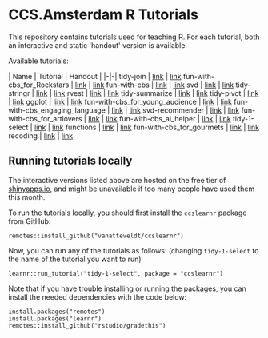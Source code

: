 # CCS.Amsterdam R Tutorials

This repository contains tutorials used for teaching R. For each tutorial, both an interactive and static 'handout' version is available.

Available tutorials:

<!-- Tutorial table -->


| Name  | Tutorial | Handout |
|-|-|
tidy-join | [link](https://vanatteveldt.shinyapps.io/tidy-join) | [link](handouts/tidy-join.md)
fun-with-cbs_for_Rockstars | [link](https://vanatteveldt.shinyapps.io/fun-with-cbs_for_Rockstars) | [link](handouts/fun-with-cbs_for_Rockstars.md)
fun-with-cbs | [link](https://vanatteveldt.shinyapps.io/fun-with-cbs) | [link](handouts/fun-with-cbs.md)
svd | [link](https://vanatteveldt.shinyapps.io/svd) | [link](handouts/svd.md)
tidy-stringr | [link](https://vanatteveldt.shinyapps.io/tidy-stringr) | [link](handouts/tidy-stringr.md)
rvest | [link](https://vanatteveldt.shinyapps.io/rvest) | [link](handouts/rvest.md)
tidy-summarize | [link](https://vanatteveldt.shinyapps.io/tidy-summarize) | [link](handouts/tidy-summarize.md)
tidy-pivot | [link](https://vanatteveldt.shinyapps.io/tidy-pivot) | [link](handouts/tidy-pivot.md)
ggplot | [link](https://vanatteveldt.shinyapps.io/ggplot) | [link](handouts/ggplot.md)
fun-with-cbs_for_young_audience | [link](https://vanatteveldt.shinyapps.io/fun-with-cbs_for_young_audience) | [link](handouts/fun-with-cbs_for_young_audience.md)
fun-with-cbs_engaging_language | [link](https://vanatteveldt.shinyapps.io/fun-with-cbs_engaging_language) | [link](handouts/fun-with-cbs_engaging_language.md)
svd-recommender | [link](https://vanatteveldt.shinyapps.io/svd-recommender) | [link](handouts/svd-recommender.md)
fun-with-cbs_for_artlovers | [link](https://vanatteveldt.shinyapps.io/fun-with-cbs_for_artlovers) | [link](handouts/fun-with-cbs_for_artlovers.md)
fun-with-cbs_ai_helper | [link](https://vanatteveldt.shinyapps.io/fun-with-cbs_ai_helper) | [link](handouts/fun-with-cbs_ai_helper.md)
tidy-1-select | [link](https://vanatteveldt.shinyapps.io/tidy-1-select) | [link](handouts/tidy-1-select.md)
functions | [link](https://vanatteveldt.shinyapps.io/functions) | [link](handouts/functions.md)
fun-with-cbs_for_gourmets | [link](https://vanatteveldt.shinyapps.io/fun-with-cbs_for_gourmets) | [link](handouts/fun-with-cbs_for_gourmets.md)
recoding | [link](https://vanatteveldt.shinyapps.io/recoding) | [link](handouts/recoding.md)


<!-- /Tutorial table -->


## Running tutorials locally

The interactive versions listed above are hosted on the free tier of [shinyapps.io](https://shinyapps.io), and might be unavailable if too many people have used them this month.

To run the tutorials locally, you should first install the `ccslearnr` package from GitHub:

```{r}
remotes::install_github("vanatteveldt/ccslearnr")
```

Now, you can run any of the tutorials as follows: 
(changing `tidy-1-select` to the name of the tutorial you want to run)

```{r}
learnr::run_tutorial("tidy-1-select", package = "ccslearnr")
```

Note that if you have trouble installing or running the packages, you can install the needed dependencies with the code below:

```{r}
install.packages("remotes")
install.packages("learnr")
remotes::install_github("rstudio/gradethis")
```
